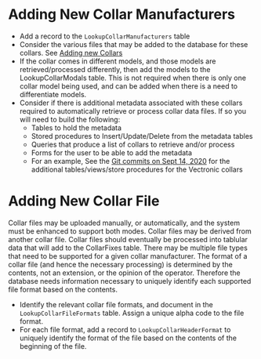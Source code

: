 Adding New Collar Manufacturers
===============================

* Add a record to the `LookupCollarManufacturers` table
* Consider the various files that may be added to the database for these collars.
  See [Adding new Collars](#adding-new-collar-file)
* If the collar comes in different models, and those models are retrieved/processed differently, then add the
  models to the LookupCollarModals table.  This is not required when there is only one collar model being used,
  and can be added when there is a need to differentiate models.
* Consider if there is additional metadata associated with these collars required to automatically
  retrieve or process collar data files. If so you will need to build the following:
  - Tables to hold the metadata
  - Stored procedures to Insert/Update/Delete from the metadata tables
  - Queries that produce a list of collars to retrieve and/or process
  - Forms for the user to be able to add the metadata
  - For an example, See the [Git commits on Sept 14, 2020](https://github.com/AKROGIS/AnimalMovement/commits/master)
    for the additional tables/views/store procedures for the Vectronic collars


Adding New Collar File
======================

Collar files may be uploaded manually, or automatically, and the system must be enhanced to support both
modes.  Collar files may be derived from another collar file.
Collar files should eventually be processed into tablular data that will add to the CollarFixes table.
There may be multiple file types that need to be supported for a given collar manufacturer.
The format of a collar file (and hence the necessary processing) is determined by the contents, not an
extension, or the opinion of the operator.  Therefore the database needs information necessary to
uniquely identify each supported file format based on the contents.

* Identify the relevant collar file formats, and document in the `LookupCollarFileFormats` table.
  Assign a unique alpha code to the file format.
* For each file format, add a record to `LookupCollarHeaderFormat` to uniquely identify the format
  of the file based on the contents of the beginning of the file.



